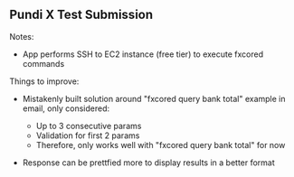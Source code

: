 Pundi X Test Submission
-

Notes:

- App performs SSH to EC2 instance (free tier) to execute fxcored commands

Things to improve:

- Mistakenly built solution around "fxcored query bank total" example in email, only considered:

    - Up to 3 consecutive params
    - Validation for first 2 params
    - Therefore, only works well with "fxcored query bank total" for now
    
- Response can be prettfied more to display results in a better format